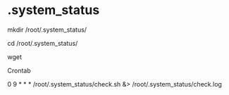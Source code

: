 # .system_status

mkdir /root/.system_status/

cd /root/.system_status/

wget 


Crontab

0 9 * * * /root/.system_status/check.sh &> /root/.system_status/check.log
